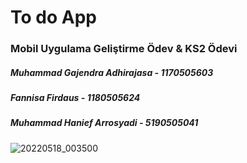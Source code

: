 # To do App
### Mobil Uygulama Geliştirme Ödev & KS2 Ödevi

##### Muhammad Gajendra Adhirajasa - 1170505603
##### Fannisa Firdaus - 1180505624
##### Muhammad Hanief Arrosyadi - 5190505041

![20220518_003500](https://github.com/FannisaF/To_Do_App/assets/111955970/fce546de-9dd9-45b0-8f99-39538ede5603)
